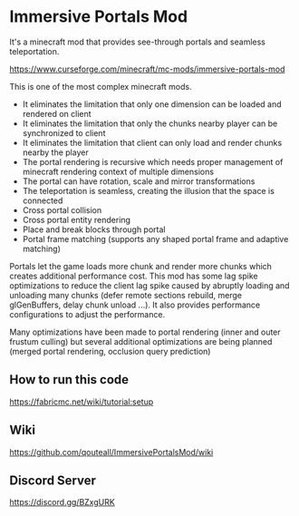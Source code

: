 # Immersive Portals Mod

It's a minecraft mod that provides see-through portals and seamless teleportation.

https://www.curseforge.com/minecraft/mc-mods/immersive-portals-mod

This is one of the most complex minecraft mods.
* It eliminates the limitation that only one dimension can be loaded and rendered on client
* It eliminates the limitation that only the chunks nearby player can be synchronized to client
* It eliminates the limitation that client can only load and render chunks nearby the player
* The portal rendering is recursive which needs proper management of minecraft rendering context of multiple dimensions
* The portal can have rotation, scale and mirror transformations
* The teleportation is seamless, creating the illusion that the space is connected
* Cross portal collision
* Cross portal entity rendering
* Place and break blocks through portal
* Portal frame matching (supports any shaped portal frame and adaptive matching)

Portals let the game loads more chunk and render more chunks which creates additional performance cost.
This mod has some lag spike optimizations to reduce the client lag spike caused by abruptly loading
 and unloading many chunks (defer remote sections rebuild, merge glGenBuffers, delay chunk unload ...).
 It also provides performance configurations to adjust the performance.

Many optimizations have been made to portal rendering (inner and outer frustum culling) but several additional
 optimizations are being planned (merged portal rendering, occlusion query prediction)

## How to run this code
https://fabricmc.net/wiki/tutorial:setup

## Wiki
https://github.com/qouteall/ImmersivePortalsMod/wiki

## Discord Server
https://discord.gg/BZxgURK